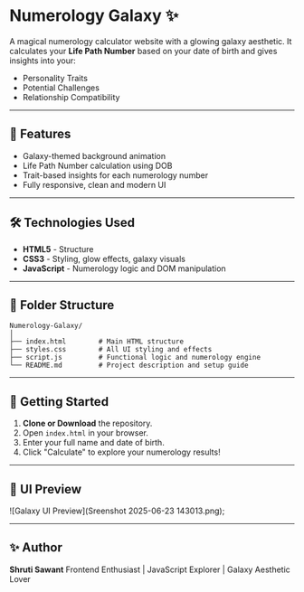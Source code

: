 # Numerology Galaxy ✨

A magical numerology calculator website with a glowing galaxy aesthetic. It calculates your **Life Path Number** based on your date of birth and gives insights into your:

* Personality Traits
* Potential Challenges
* Relationship Compatibility

---

## 🌌 Features

* Galaxy-themed background animation
* Life Path Number calculation using DOB
* Trait-based insights for each numerology number
* Fully responsive, clean and modern UI

---

## 🛠️ Technologies Used

* **HTML5** - Structure
* **CSS3** - Styling, glow effects, galaxy visuals
* **JavaScript** - Numerology logic and DOM manipulation

---

## 📁 Folder Structure

```
Numerology-Galaxy/
│
├── index.html        # Main HTML structure
├── styles.css        # All UI styling and effects
├── script.js         # Functional logic and numerology engine
└── README.md         # Project description and setup guide
```

---

## 🚀 Getting Started

1. **Clone or Download** the repository.
2. Open `index.html` in your browser.
3. Enter your full name and date of birth.
4. Click "Calculate" to explore your numerology results!

---

## 🎨 UI Preview

![Galaxy UI Preview](Sreenshot 2025-06-23 143013.png);

---

## ✨ Author

**Shruti Sawant**
Frontend Enthusiast | JavaScript Explorer | Galaxy Aesthetic Lover
